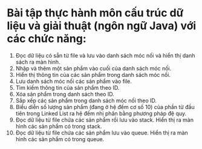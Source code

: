 # Bài tập thực hành môn cấu trúc dữ liệu và giải thuật (ngôn ngữ Java) với các chức năng:

1. Đọc dữ liệu có sẵn từ file và lưu vào danh sách móc nối và hiển thị danh sách ra màn hình.
2. Nhập và thêm một sản phẩm vào cuối của danh sách móc nối.
3. Hiển thị thông tin của các sản phẩm trong danh sách móc nối.
4. Lưu danh sách móc nối các sản phẩm vào file.
5. Tìm kiếm thông tin của sản phẩm theo ID.
6. Xóa sản phẩm trong danh sách theo ID.
7. Sắp xếp các sản phẩm trong danh sách móc nối theo ID.
8. Biểu diễn số lượng sản phẩm (đang ở hệ đếm cơ số 10) của phần tử đầu tiên trong Linked List ra hệ đếm nhị phân bằng phương pháp đệ quy.
9. Đọc dữ liệu từ file chứa các sản phẩm rồi lưu vào stack. Hiển thị ra màn hình các sản phẩm có trong stack.
10. Đọc dữ liệu từ file chứa các sản phẩm lưu vào queue. Hiển thị ra màn hình các sản phẩm có trong queue.
